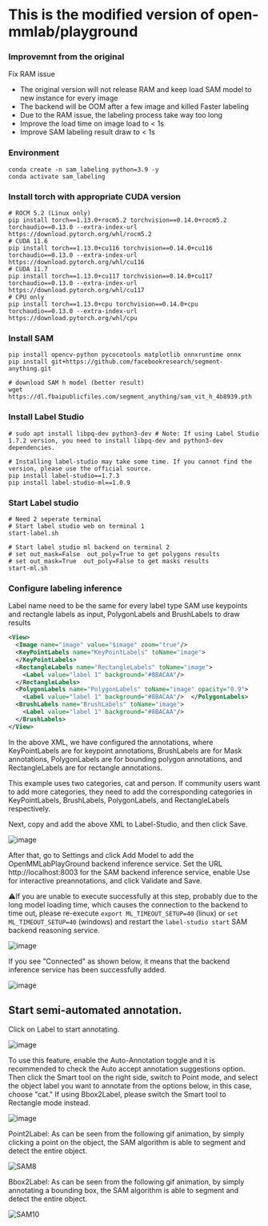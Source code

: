 # This is the modified version of open-mmlab/playground

### Improvemnt from the original
Fix RAM issue
- The original version will not release RAM and keep load SAM model to new instance for every image
- The backend will be OOM after a few image and killed
Faster labeling
- Due to the RAM issue, the labeling process take way too long
- Improve the load time on image load to < 1s
- Improve SAM labeling result draw to < 1s
 

### Environment
```
conda create -n sam_labeling python=3.9 -y
conda activate sam_labeling
```
### Install torch with appropriate CUDA version
```
# ROCM 5.2 (Linux only)
pip install torch==1.13.0+rocm5.2 torchvision==0.14.0+rocm5.2 torchaudio==0.13.0 --extra-index-url https://download.pytorch.org/whl/rocm5.2
# CUDA 11.6
pip install torch==1.13.0+cu116 torchvision==0.14.0+cu116 torchaudio==0.13.0 --extra-index-url https://download.pytorch.org/whl/cu116
# CUDA 11.7
pip install torch==1.13.0+cu117 torchvision==0.14.0+cu117 torchaudio==0.13.0 --extra-index-url https://download.pytorch.org/whl/cu117
# CPU only
pip install torch==1.13.0+cpu torchvision==0.14.0+cpu torchaudio==0.13.0 --extra-index-url https://download.pytorch.org/whl/cpu

```
### Install SAM
```
pip install opencv-python pycocotools matplotlib onnxruntime onnx
pip install git+https://github.com/facebookresearch/segment-anything.git

# download SAM h model (better result)
wget https://dl.fbaipublicfiles.com/segment_anything/sam_vit_h_4b8939.pth

```

### Install Label Studio
```
# sudo apt install libpq-dev python3-dev # Note: If using Label Studio 1.7.2 version, you need to install libpq-dev and python3-dev dependencies.

# Installing label-studio may take some time. If you cannot find the version, please use the official source.
pip install label-studio==1.7.3
pip install label-studio-ml==1.0.9
```

### Start Label studio
```
# Need 2 seperate terminal
# Start label studio web on terminal 1
start-label.sh

# Start label studio ml backend on terminal 2
# set out_mask=False  out_poly=True to get polygons results
# set out_mask=True  out_poly=False to get masks results
start-ml.sh
```

### Configure labeling inference
Label name need to be the same for every label type
SAM use keypoints and rectangle labels as input, PolygonLabels and BrushLabels to draw results

```xml
<View>
  <Image name="image" value="$image" zoom="true"/>
  <KeyPointLabels name="KeyPointLabels" toName="image">
  </KeyPointLabels>
  <RectangleLabels name="RectangleLabels" toName="image">
    <Label value="label 1" background="#8BACAA"/>
  </RectangleLabels>
  <PolygonLabels name="PolygonLabels" toName="image" opacity="0.9">
    <Label value="label 1" background="#8BACAA"/>  </PolygonLabels>
  <BrushLabels name="BrushLabels" toName="image">
    <Label value="label 1" background="#8BACAA"/>
  </BrushLabels>
</View>

```
In the above XML, we have configured the annotations, where KeyPointLabels are for keypoint annotations, BrushLabels are for Mask annotations, PolygonLabels are for bounding polygon annotations, and RectangleLabels are for rectangle annotations. 

This example uses two categories, cat and person. If community users want to add more categories, they need to add the corresponding categories in KeyPointLabels, BrushLabels, PolygonLabels, and RectangleLabels respectively.

Next, copy and add the above XML to Label-Studio, and then click Save.

![image](https://user-images.githubusercontent.com/25839884/233832662-02f856e5-48e7-4200-9011-17693fc2e916.png)


After that, go to Settings and click Add Model to add the OpenMMLabPlayGround backend inference service. Set the URL http://localhost:8003 for the SAM backend inference service, enable Use for interactive preannotations, and click Validate and Save.

⚠If you are unable to execute successfully at this step, probably due to the long model loading time, which causes the connection to the backend to time out, please re-execute `export ML_TIMEOUT_SETUP=40` (linux) or `set ML_TIMEOUT_SETUP=40` (windows) and restart the `label-studio start` SAM backend reasoning service.

![image](https://user-images.githubusercontent.com/25839884/233836727-568d56e3-3b32-4599-b0a8-c20f18479a6a.png)

If you see "Connected" as shown below, it means that the backend inference service has been successfully added.

![image](https://user-images.githubusercontent.com/25839884/233832884-1b282d1f-1f43-474b-b41d-de41ad248476.png)

## Start semi-automated annotation.

Click on Label to start annotating.

![image](https://user-images.githubusercontent.com/25839884/233833125-fd372b0d-5f3b-49f4-bcf9-e89971639fd5.png)

To use this feature, enable the Auto-Annotation toggle and it is recommended to check the Auto accept annotation suggestions option. Then click the Smart tool on the right side, switch to Point mode, and select the object label you want to annotate from the options below, in this case, choose "cat." If using Bbox2Label, please switch the Smart tool to Rectangle mode instead.

![image](https://user-images.githubusercontent.com/25839884/233833200-a44c9c5f-66a8-491a-b268-ecfb6acd5284.png)


Point2Label: As can be seen from the following gif animation, by simply clicking a point on the object, the SAM algorithm is able to segment and detect the entire object.

![SAM8](https://user-images.githubusercontent.com/25839884/233835410-29896554-963a-42c3-a523-3b1226de59b6.gif)


Bbox2Label: As can be seen from the following gif animation, by simply annotating a bounding box, the SAM algorithm is able to segment and detect the entire object.

![SAM10](https://user-images.githubusercontent.com/25839884/233969712-0d9d6f0a-70b0-4b3e-b054-13eda037fb20.gif)
